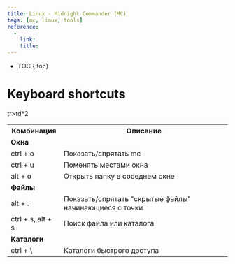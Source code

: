 ```yaml
---
title: Linux - Midnight Commander (MC)
tags: [mc, linux, tools]
reference:
  -
    link:
    title:
---
```


* TOC 
{:toc}

# Keyboard shortcuts

<table>
    <tr>
        <th>Комбинация</th>
        <th>Описание</th>
    </tr>
    <tr>
        <td><b>Окна</b></td>
        <td></td>
    </tr>
    <tr>
        <td>ctrl + o</td>
        <td>Показать/спрятать mc</td>
    </tr>
    <tr>
        <td>ctrl + u</td>
        <td>Поменять местами окна</td>
    </tr>
    <tr>
        <td>alt + o</td>
        <td>Открыть папку в соседнем окне</td>
    </tr>
    <tr>
        <td><b>Файлы</b></td>
        <td></td>
    </tr>
    <tr>
        <td>alt + .</td>
        <td>Показать/спрятать "скрытые файлы" начинающиеся с точки</td>
    </tr>
    <tr>
        <td>ctrl + s, alt + s</td>
        <td>Поиск файла или каталога</td>
    </tr>
    <tr>
        <td><b>Каталоги</b></td>
        <td></td>
    </tr>
    <tr>
        <td>ctrl + \</td>
        <td>Каталоги быстрого доступа</td>
    </tr>
    tr>td*2
</table>
